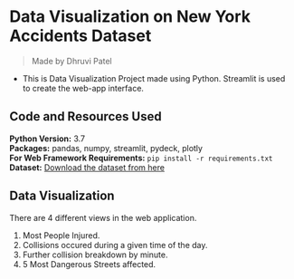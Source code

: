 # Data Visualization on  New York Accidents Dataset
> Made by Dhruvi Patel

* This is Data Visualization Project made using Python. Streamlit is used to create the web-app interface.

## Code and Resources Used 
**Python Version:** 3.7  
**Packages:** pandas, numpy, streamlit, pydeck, plotly  
**For Web Framework Requirements:**  ```pip install -r requirements.txt```   
**Dataset:** [Download the dataset from here](https://www.kaggle.com/new-york-city/nypd-motor-vehicle-collisions "NYPD Motor Vehicle Collisions")

## Data Visualization
There are 4 different views in the web application.
1.  Most People Injured.
2.  Collisions occured during a given time of the day.
3.  Further collision breakdown by minute.
4.  5 Most Dangerous Streets affected.

